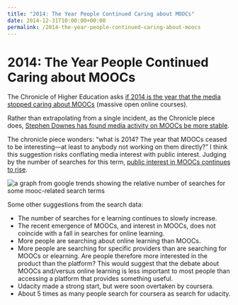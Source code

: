 ```yaml
---
title: "2014: The Year People Continued Caring about MOOCs"
date: 2014-12-31T10:00:00+00:00
permalink: /2014-the-year-people-continued-caring-about-moocs
---
```


# 2014: The Year People Continued Caring about MOOCs

The Chronicle of Higher Education asks [if 2014 is the year that the media stopped caring about MOOCs](http://chronicle.com/blogs/wiredcampus/2014-the-year-the-media-stopped-caring-about-moocs/51737) (massive open online courses).

Rather than extrapolating from a single incident, as the Chronicle piece does, [Stephen Downes has found media activity on MOOCs be more stable](http://halfanhour.blogspot.ca/2014/04/measuring-mooc-media.html).

The chronicle piece wonders: “what is 2014? The year that MOOCs ceased to be interesting—at least to anybody not working on them directly?” I think this suggestion risks conflating media interest with public interest. Judging by the number of searches for this term, [public interest in MOOCs continues to rise](http://www.google.co.uk/trends/explore#q=mooc%2C%20udacity%2C%20coursera%2C%20elearning&cmpt=q).

![a graph from google trends showing the relative number of searches for some mooc-related search terms](2014%20The%20Year%20People%20Continued%20Caring%20about%20MOOCs%20%E2%80%93%20Martin%20Lugton_files/interest-in-mooc-search-terms-over-time.png)

Some other suggestions from the search data:

- The number of searches for e learning continues to slowly increase.
- The recent emergence of MOOCs, and interest in MOOCs, does not coincide with a fall in searches for online learning.
- More people are searching about online learning than MOOCs.
- More people are searching for specific providers than are searching for MOOCs or elearning. Are people therefore more interested in the product than the platform? This would suggest that the debate about MOOCs and/versus online learning is less important to most people than accessing a platform that provides something useful.
- Udacity made a strong start, but were soon overtaken by coursera.
- About 5 times as many people search for coursera as search for udacity.